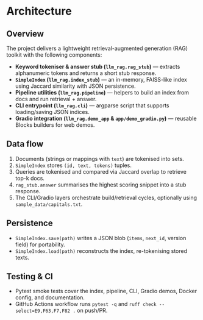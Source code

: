 # Architecture

## Overview
The project delivers a lightweight retrieval-augmented generation (RAG) toolkit with the following components:

- **Keyword tokeniser & answer stub (`llm_rag.rag_stub`)** — extracts alphanumeric tokens and returns a short stub response.
- **`SimpleIndex` (`llm_rag.index_stub`)** — an in-memory, FAISS-like index using Jaccard similarity with JSON persistence.
- **Pipeline utilities (`llm_rag.pipeline`)** — helpers to build an index from docs and run retrieval + answer.
- **CLI entrypoint (`llm_rag.cli`)** — argparse script that supports loading/saving JSON indices.
- **Gradio integration (`llm_rag.demo_app` & `app/demo_gradio.py`)** — reusable Blocks builders for web demos.

## Data flow
1. Documents (strings or mappings with `text`) are tokenised into sets.
2. `SimpleIndex` stores `(id, text, tokens)` tuples.
3. Queries are tokenised and compared via Jaccard overlap to retrieve top-k docs.
4. `rag_stub.answer` summarises the highest scoring snippet into a stub response.
5. The CLI/Gradio layers orchestrate build/retrieval cycles, optionally using `sample_data/capitals.txt`.

## Persistence
- `SimpleIndex.save(path)` writes a JSON blob (`items`, `next_id`, version field) for portability.
- `SimpleIndex.load(path)` reconstructs the index, re-tokenising stored texts.

## Testing & CI
- Pytest smoke tests cover the index, pipeline, CLI, Gradio demos, Docker config, and documentation.
- GitHub Actions workflow runs `pytest -q` and `ruff check --select=E9,F63,F7,F82 .` on push/PR.

